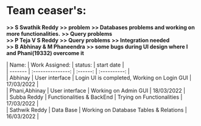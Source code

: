 # Team ceaser's:
**>> S Swathik Reddy**
**>> problem**
**>> Databases problems and working on more functionalities.** 
**>> Query problems** <br>
**>> P Teja V S Reddy**
**>> Query problems**
**>> Integration needed**<br>
**>> B Abhinay & M Phaneendra**
**>> some bugs during UI design where I and Phani(19332) overcome it**<br>

| Name: | Work Assigned: | status: | start date | <br>
| ------- | :---------------: | :------: | :----------: |  <br>
| Abhinay | User interface | Login UI is completed, Working on Login GUI | 17/03/2022 | <br>
| Phani,Abhinay | User interface | Working on Admin GUI | 18/03/2022 | <br>
| Subba Reddy | Functionalities & BackEnd | Trying on Functionalities | 17/03/2022 | <br>
| Sathwik Reddy | Data Base | Working on Database Tables & Relations | 16/03/2022 | <br>

